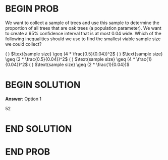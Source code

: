 # BEGIN PROB

We want to collect a sample of trees and use this sample to determine
the proportion of all trees that are oak trees (a population parameter).
We want to create a 95% confidence interval that is at most 0.04 wide.
Which of the following inequalities should we use to find the smallest
viable sample size we could collect?

( ) $\text{sample size} \geq (4 * \frac{0.5}{0.04})^2$
( ) $\text{sample size} \geq (2 * \frac{0.5}{0.04})^2$
( ) $\text{sample size} \geq (4 * \frac{1}{0.04})^2$
( ) $\text{sample size} \geq (2 * \frac{1}{0.04})$

# BEGIN SOLUTION

**Answer**: Option 1

<average>52</average>

# END SOLUTION

# END PROB